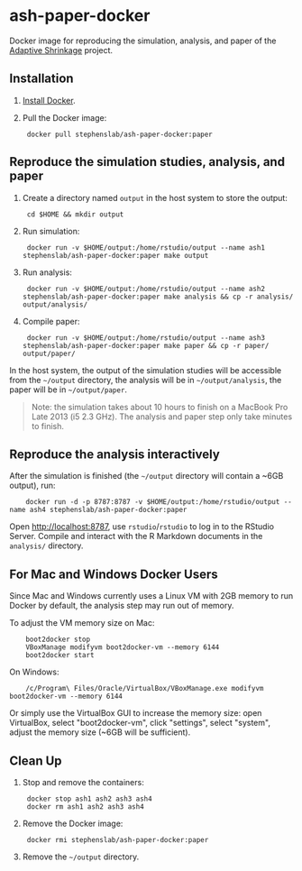 # ash-paper-docker

Docker image for reproducing the simulation, analysis,
and paper of the [Adaptive Shrinkage](https://github.com/stephens999/ash/)
project.

## Installation

1. [Install Docker](https://docs.docker.com/installation/).

2. Pull the Docker image:

        docker pull stephenslab/ash-paper-docker:paper

## Reproduce the simulation studies, analysis, and paper

1. Create a directory named `output` in the host system to store the output:

        cd $HOME && mkdir output

2. Run simulation:

        docker run -v $HOME/output:/home/rstudio/output --name ash1 stephenslab/ash-paper-docker:paper make output

3. Run analysis:

        docker run -v $HOME/output:/home/rstudio/output --name ash2 stephenslab/ash-paper-docker:paper make analysis && cp -r analysis/ output/analysis/

4. Compile paper:

        docker run -v $HOME/output:/home/rstudio/output --name ash3 stephenslab/ash-paper-docker:paper make paper && cp -r paper/ output/paper/

In the host system, the output of the simulation studies will be accessible
from the `~/output` directory, the analysis will be in `~/output/analysis`,
the paper will be in `~/output/paper`.

> Note: the simulation takes about 10 hours to finish on a MacBook Pro Late 2013 (i5 2.3 GHz).
> The analysis and paper step only take minutes to finish.

## Reproduce the analysis interactively

After the simulation is finished (the `~/output` directory will
contain a ~6GB output), run:

        docker run -d -p 8787:8787 -v $HOME/output:/home/rstudio/output --name ash4 stephenslab/ash-paper-docker:paper

Open [http://localhost:8787](http://localhost:8787), use `rstudio`/`rstudio`
to log in to the RStudio Server. Compile and interact with the R Markdown
documents in the `analysis/` directory.

## For Mac and Windows Docker Users

Since Mac and Windows currently uses a Linux VM with 2GB memory to run Docker
by default, the analysis step may run out of memory.

To adjust the VM memory size on Mac:

        boot2docker stop
        VBoxManage modifyvm boot2docker-vm --memory 6144
        boot2docker start

On Windows:

        /c/Program\ Files/Oracle/VirtualBox/VBoxManage.exe modifyvm boot2docker-vm --memory 6144

Or simply use the VirtualBox GUI to increase the memory size:
open VirtualBox, select "boot2docker-vm", click "settings", select "system",
adjust the memory size (~6GB will be sufficient).

## Clean Up

1. Stop and remove the containers:

        docker stop ash1 ash2 ash3 ash4
        docker rm ash1 ash2 ash3 ash4

2. Remove the Docker image:

        docker rmi stephenslab/ash-paper-docker:paper

3. Remove the `~/output` directory.
